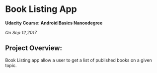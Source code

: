 # Book Listing App
**Udacity Course: Android Basics Nanoodegree** 

*On Sep 12,2017*

## Project Overview:
Book Listing app allow a user to get a list of published books on a given topic. 
